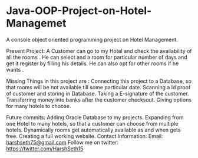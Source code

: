 # Java-OOP-Project-on-Hotel-Managemet
A console object oriented programming project on Hotel Management. 

Present Project:
  A Customer can go to my Hotel and check the availability of all the rooms .
  He can select and a room for particular number of days and get it register by filling his details.
  He can also opt for other rooms if he wants .


Missing Things in this project are :
  Connecting this project to a Database, so that rooms will be not available till some particular date.
  Scanning a Id proof of customer and storing in Database.
  Taking a E-signature of the customer.
  Transferring money into banks after the customer checksout.
  Giving options for many hotels to choose.
  
Future commits:
  Adding Oracle Database to my projects.
  Expanding from one Hotel to many hotels, so that a customer can choose from multiple hotels.
  Dynamically rooms get automatically available as and when gets free.
  Creating a full working website.
  Contact Information:
    Email: harshseth75@gmail.com
    Follow me on twitter: https://twitter.com/HarshSeth15
